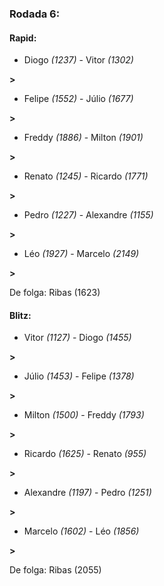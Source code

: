### Rodada 6:

#### Rapid:

* Diogo *(1237)*     -     Vitor *(1302)*

 **>** 
* Felipe *(1552)*     -     Júlio *(1677)*

 **>** 
* Freddy *(1886)*     -     Milton *(1901)*

 **>** 
* Renato *(1245)*     -     Ricardo *(1771)*

 **>** 
* Pedro *(1227)*     -     Alexandre *(1155)*

 **>** 
* Léo *(1927)*     -     Marcelo *(2149)*

 **>** 

De folga: Ribas (1623)

#### Blitz:

* Vitor *(1127)*     -     Diogo *(1455)*

 **>** 
* Júlio *(1453)*     -     Felipe *(1378)*

 **>** 
* Milton *(1500)*     -     Freddy *(1793)*

 **>** 
* Ricardo *(1625)*     -     Renato *(955)*

 **>** 
* Alexandre *(1197)*     -     Pedro *(1251)*

 **>** 
* Marcelo *(1602)*     -     Léo *(1856)*

 **>** 

De folga: Ribas (2055)

